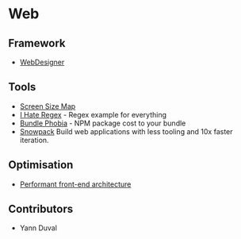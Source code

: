 # Web

## Framework

- [WebDesigner](https://webdesigner.withgoogle.com/)

## Tools

- [Screen Size Map](https://screensizemap.com/)
- [I Hate Regex](https://ihateregex.io/?q=email) - Regex example for everything
- [Bundle Phobia](https://bundlephobia.com) - NPM package cost to your bundle
- [Snowpack](https://www.snowpack.dev/) Build web applications with less tooling and 10x faster iteration.

## Optimisation

- [Performant front-end architecture](https://www.debugbear.com/blog/performant-front-end-architecture)

## Contributors

- Yann Duval
